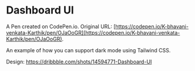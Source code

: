 # Dashboard UI

A Pen created on CodePen.io. Original URL: [https://codepen.io/K-bhavani-venkata-Karthik/pen/OJaOoGR](https://codepen.io/K-bhavani-venkata-Karthik/pen/OJaOoGR).

An example of how you can support dark mode using Tailwind CSS.

Design: https://dribbble.com/shots/14594771-Dashboard-UI